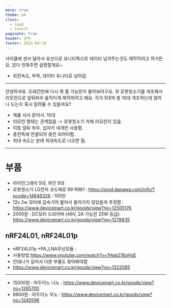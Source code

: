 ```yaml
---
marp: true
theme: a4
class:
  - lead
  - invert
paginate: true
header: 견적
footer: 2023-04-19
---
```


사이클에 센서 달아서 유선으로 유니티쪽으로 데이터 넘겨주는것도 제작하려고 하거든요. 있다 전화주면 설명할게요~

- 회전속도, 부하, 데이터 유니티로 넘어감.

---

안녕하셔유.
오래간만에 다시 뭐 좀 가능한지 물어보려구요.
위 로봇청소기를 개조해서 리모컨으로 앞뒤좌우 움직이게 제작하려고 해요.
각각 5대씩 총 10대
개조하는데 얼마나 드는지 혹시 알려줄 수 있을까요?

- 제품 사서 뜯어서. 10대
- 리모컨 형태는 관계없음 -> 로봇청소기 자체 리모컨이 있음.
- 이동 앞뒤 좌우. 십자키 네개만 사용함.
- 충전독에 연결되어 충전 되어야함.
- 최대 속도는 본래 최대속도로 나오면 됨.

---

# 부품
* 아이언그레이 5대, 와인 5대
* 로봇청소기 LG전자 코드제로 R9 R961 : https://prod.danawa.com/info/?pcode=14646326 : 100만
* 12v 2w 모터에 감속기어 붙어서 들어가지 않았을까 추정함 : https://www.devicemart.co.kr/goods/view?no=12505176
* 2000원 : DC모터 드라이버 (46V, 2A 가능한 25W 등급): https://www.devicemart.co.kr/goods/view?no=1278835

## nRF24L01, nRF24L01p
* nRF24L01p +PA_LNA무선모듈 : 
* 사용방법 https://www.youtube.com/watch?v=1Hpb218oHgE
* 안테나가 길어서 다른 부품도 찾아봐야함
* https://www.devicemart.co.kr/goods/view?no=1322085

---

* 15000원 : 아두이노 나노 : https://www.devicemart.co.kr/goods/view?no=1265700
* 8900원 : 아두이노 우노 : https://www.devicemart.co.kr/goods/view?no=1245596